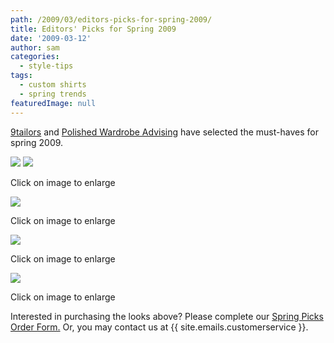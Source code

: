 ```yaml
---
path: /2009/03/editors-picks-for-spring-2009/
title: Editors' Picks for Spring 2009
date: '2009-03-12'
author: sam
categories:
  - style-tips
tags:
  - custom shirts
  - spring trends
featuredImage: null
---
```

[9tailors](http://9tailors.com/) and [Polished Wardrobe Advising](http://polishedadvising.com/) have selected the must-haves for spring 2009.

[![](http://1.bp.blogspot.com/_RlJ3L7W6dBw/SbnZXjyjt1I/AAAAAAAAHXs/-3ZL7PlveDg/s400/polished_editorspicks.jpg)](http://1.bp.blogspot.com/_RlJ3L7W6dBw/SbnZXjyjt1I/AAAAAAAAHXs/-3ZL7PlveDg/s1600-h/polished_editorspicks.jpg)
[![](http://3.bp.blogspot.com/_RlJ3L7W6dBw/SbpdGRR50WI/AAAAAAAAHX0/pFPs2dUIM9o/s400/springtrend_20090304.jpg)](http://3.bp.blogspot.com/_RlJ3L7W6dBw/SbpdGRR50WI/AAAAAAAAHX0/pFPs2dUIM9o/s1600-h/springtrend_20090304.jpg)

Click on image to enlarge

[![](http://3.bp.blogspot.com/_RlJ3L7W6dBw/Sb5G7aIhWyI/AAAAAAAAHYY/Q4Jf54tGcJs/s400/springclassic_20090304.1.jpg)](http://3.bp.blogspot.com/_RlJ3L7W6dBw/Sb5G7aIhWyI/AAAAAAAAHYY/Q4Jf54tGcJs/s1600-h/springclassic_20090304.1.jpg)

Click on image to enlarge

[![](http://1.bp.blogspot.com/_RlJ3L7W6dBw/Sbpd2x2N4iI/AAAAAAAAHYE/jgb6R7Sz4pc/s400/springfling_20090304.jpg)](http://1.bp.blogspot.com/_RlJ3L7W6dBw/Sbpd2x2N4iI/AAAAAAAAHYE/jgb6R7Sz4pc/s1600-h/springfling_20090304.jpg)

Click on image to enlarge

[![](http://2.bp.blogspot.com/_RlJ3L7W6dBw/SbnZNbK5FBI/AAAAAAAAHXM/hyBOSQzzQIA/s400/springcasual_20090304.jpg)](http://2.bp.blogspot.com/_RlJ3L7W6dBw/SbnZNbK5FBI/AAAAAAAAHXM/hyBOSQzzQIA/s1600-h/springcasual_20090304.jpg)

Click on image to enlarge

Interested in purchasing the looks above? Please complete our [Spring Picks Order Form.](http://spreadsheets.google.com/viewform?formkey=cERNbE93WnJLSUMzOWk3bktiZ1hNU2c6MA..) Or, you may contact us at {{ site.emails.customerservice }}.